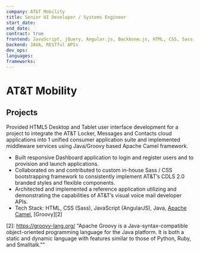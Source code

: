 ```yaml
---
company: AT&T Mobility
title: Senior UI Developer / Systems Engineer
start_date:
end_date:
contract: true
frontend: JavaScript, jQuery, Angular.js, Backbone.js, HTML, CSS, Sass, BEM, Bootstrap, Responsive Design
backend: JAVA, RESTful APIs
dev_ops:
languages:
frameworks:
---
```


# AT&T Mobility
<!--
Senior UI Developer / Systems Engineer

Provided HTML5 Desktop and Tablet user interface development for a project to integrate the AT&T Locker, Messages and Contacts cloud applications into 1 unified consumer application suite and implemented middleware services using Java/Groovy based Apache Camel framework
• Built the responsive Dashboard application to login and register users and to provision and launch applications.
• Collaborated on and contributed to the custom in-house Sass / CSS bootstrapping framework to consistently implement AT&T’s CDLS 2.0 branded styles and flexible components.
• Architected and implemented a reference application utilizing and demonstrating the capabilities of AT&T’s visual voice mail developer APIs.
• Skills Used: JavaScript (Angular), JAVA, Groovy, Apache Camel, CSS (Sass)

-->

## Projects

Provided HTML5 Desktop and Tablet user interface development for a project to integrate the AT&T Locker, Messages and Contacts cloud applications into 1 unified consumer application suite and implemented middleware services using Java/Groovy based Apache Camel framework.

- Built responsive Dashboard application to login and register users and to provision and launch applications.
- Collaborated on and contributed to custom in-house Sass / CSS bootstrapping framework to consistently implement AT&T’s CDLS 2.0 branded styles and flexible components.
- Architected and implemented a reference application utilizing and demonstrating the capabilities of AT&T’s visual voice mail developer APIs.
- Tech Stack: HTML, CSS (Sass), JavaScript (AngularJS), Java, [Apache Camel][1], [Groovy][2]

[1]: https://camel.apache.org/ "Apache Camel is an open source framework for message-oriented middleware with a rule-based routing and mediation engine that provides a Java object-based implementation of the Enterprise Integration Patterns using an application programming interface to configure routing and mediation rules."
[2]: https://groovy-lang.org/ "Apache Groovy is a Java-syntax-compatible object-oriented programming language for the Java platform. It is both a static and dynamic language with features similar to those of Python, Ruby, and Smalltalk.""
